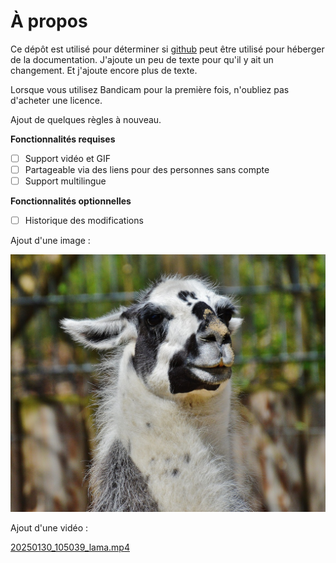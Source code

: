 # À propos

Ce dépôt est utilisé pour déterminer si [github](https://github.com) peut être utilisé pour héberger de la documentation. J'ajoute un peu de texte pour qu'il y ait un changement. Et j'ajoute encore plus de texte.

Lorsque vous utilisez Bandicam pour la première fois, n'oubliez pas d'acheter une licence.

Ajout de quelques règles à nouveau.

**Fonctionnalités requises**

- [ ] Support vidéo et GIF
- [ ] Partageable via des liens pour des personnes sans compte
- [ ] Support multilingue

**Fonctionnalités optionnelles**

- [ ] Historique des modifications

Ajout d'une image :

![](assets/20250130_104805_lama.jpg)

Ajout d'une vidéo :

[20250130_105039_lama.mp4](assets/20250130_105039_lama.mp4)